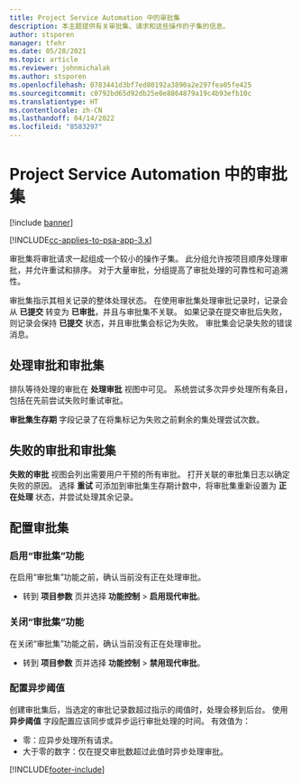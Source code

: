 ```yaml
---
title: Project Service Automation 中的审批集
description: 本主题提供有关审批集、请求和这些操作的子集的信息。
author: stsporen
manager: tfehr
ms.date: 05/28/2021
ms.topic: article
ms.reviewer: johnmichalak
ms.author: stsporen
ms.openlocfilehash: 0783441d3bf7ed80192a3890a2e297fea05fe425
ms.sourcegitcommit: c0792bd65d92db25e0e8864879a19c4b93efb10c
ms.translationtype: HT
ms.contentlocale: zh-CN
ms.lasthandoff: 04/14/2022
ms.locfileid: "8583297"
---
```

# <a name="approval-sets-in-project-service-automation"></a>Project Service Automation 中的审批集

[!include [banner](../includes/psa-now-project-operations.md)]

[!INCLUDE[cc-applies-to-psa-app-3.x](../includes/cc-applies-to-psa-app-3x.md)]

审批集将审批请求一起组成一个较小的操作子集。 此分组允许按项目顺序处理审批，并允许重试和排序。 对于大量审批，分组提高了审批处理的可靠性和可追溯性。

审批集指示其相关记录的整体处理状态。 在使用审批集处理审批记录时，记录会从 **已提交** 转变为 **已审批**，并且与审批集不关联。 如果记录在提交审批后失败，则记录会保持 **已提交** 状态，并且审批集会标记为失败。 审批集会记录失败的错误消息。

## <a name="processing-approvals-and-approval-sets"></a>处理审批和审批集
排队等待处理的审批在 **处理审批** 视图中可见。 系统尝试多次异步处理所有条目，包括在先前尝试失败时重试审批。

**审批集生存期** 字段记录了在将集标记为失败之前剩余的集处理尝试次数。

## <a name="failed-approvals-and-approval-sets"></a>失败的审批和审批集
**失败的审批** 视图会列出需要用户干预的所有审批。 打开关联的审批集日志以确定失败的原因。
选择 **重试** 可添加到审批集生存期计数中，将审批集重新设置为 **正在处理** 状态，并尝试处理其余记录。

## <a name="configure-approval-sets"></a>配置审批集

###  <a name="enable-the-approval-sets-feature"></a>启用“审批集”功能
在启用“审批集”功能之前，确认当前没有正在处理审批。

- 转到 **项目参数** 页并选择 **功能控制** > **启用现代审批**。

### <a name="turn-off-the-approval-sets-feature"></a>关闭“审批集”功能
在关闭“审批集”功能之前，确认当前没有正在处理审批。

- 转到 **项目参数** 页并选择 **功能控制** > **禁用现代审批**。

### <a name="configuring-the-asynchronous-threshold"></a>配置异步阈值 
创建审批集后，当选定的审批记录数超过指示的阈值时，处理会移到后台。 使用 **异步阈值** 字段配置应该同步或异步运行审批处理的时间。
有效值为：

  - 零：应异步处理所有请求。 
  - 大于零的数字：仅在提交审批数超过此值时异步处理审批。

[!INCLUDE[footer-include](../includes/footer-banner.md)]
